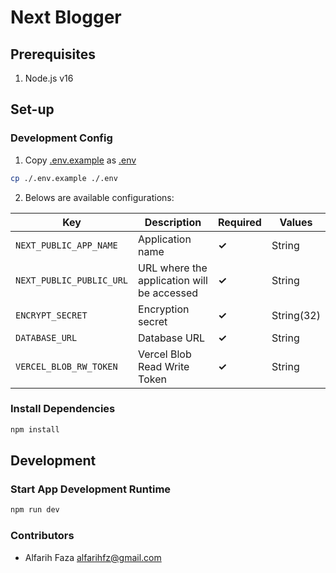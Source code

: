 # Next Blogger

## Prerequisites

1. Node.js v16

## Set-up

### Development Config

1. Copy [.env.example](.env.example) as [.env](.env)

```bash
cp ./.env.example ./.env
```

2. Belows are available configurations:

| Key                      | Description                                | Required | Values     |
|--------------------------|--------------------------------------------|----------|------------|
| `NEXT_PUBLIC_APP_NAME`   | Application name                           | **✓**    | String     |
| `NEXT_PUBLIC_PUBLIC_URL` | URL where the application will be accessed | **✓**    | String     |
| `ENCRYPT_SECRET`         | Encryption secret                          | **✓**    | String(32) |
| `DATABASE_URL`           | Database URL                               | **✓**    | String     |
| `VERCEL_BLOB_RW_TOKEN`   | Vercel Blob Read Write Token               | **✓**    | String     |


### Install Dependencies

```bash
npm install
```

## Development

### Start App Development Runtime

```bash
npm run dev
```

### Contributors ###

- Alfarih Faza <alfarihfz@gmail.com>
